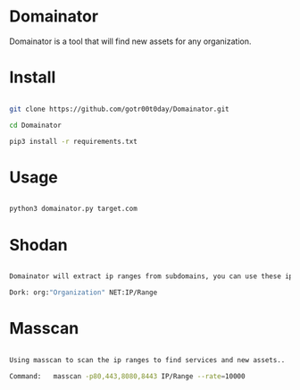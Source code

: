 # Domainator
Domainator is a tool that will find new assets for any organization.

# Install

```bash

git clone https://github.com/gotr00t0day/Domainator.git

cd Domainator

pip3 install -r requirements.txt

```

# Usage

```bash

python3 domainator.py target.com

```

# Shodan

```bash

Domainator will extract ip ranges from subdomains, you can use these ip ranges to find assets in shodan.io

Dork: org:"Organization" NET:IP/Range

```

# Masscan

```bash

Using masscan to scan the ip ranges to find services and new assets..

Command:   masscan -p80,443,8080,8443 IP/Range --rate=10000

```
